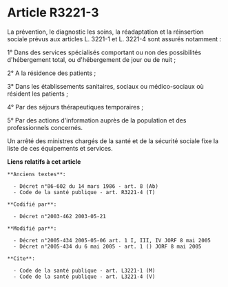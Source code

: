 # Article R3221-3

La prévention, le diagnostic les soins, la réadaptation et la réinsertion sociale prévus aux articles L. 3221-1 et L. 3221-4
sont assurés notamment :

1° Dans des services spécialisés comportant ou non des possibilités d'hébergement total, ou d'hébergement de jour ou de
nuit ;

2° A la résidence des patients ;

3° Dans les établissements sanitaires, sociaux ou médico-sociaux où résident les patients ;

4° Par des séjours thérapeutiques temporaires ;

5° Par des actions d'information auprès de la population et des professionnels concernés.

Un arrêté des ministres chargés de la santé et de la sécurité sociale fixe la liste de ces équipements et services.

**Liens relatifs à cet article**

	**Anciens textes**:

	  - Décret n°86-602 du 14 mars 1986 - art. 8 (Ab)
	  - Code de la santé publique - art. R3221-4 (T)

	**Codifié par**:

	  - Décret n°2003-462 2003-05-21

	**Modifié par**:

	  - Décret n°2005-434 2005-05-06 art. 1 I, III, IV JORF 8 mai 2005
	  - Décret n°2005-434 du 6 mai 2005 - art. 1 () JORF 8 mai 2005

	**Cite**:

	  - Code de la santé publique - art. L3221-1 (M)
	  - Code de la santé publique - art. L3221-4 (V)
